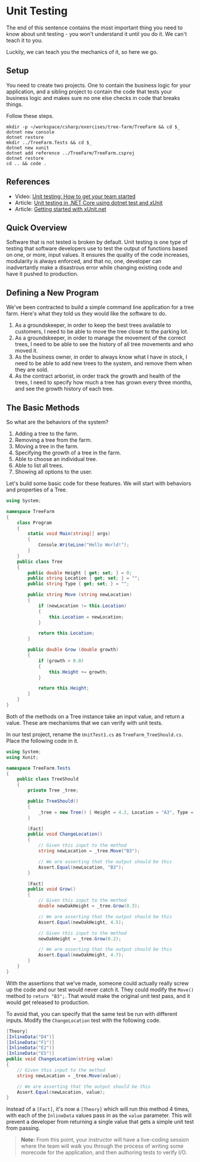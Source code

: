 # Unit Testing

The end of this sentence contains the most important thing you need to know about unit testing - you won't understand it until you do it. We can't teach it to you.

Luckily, we can teach you the mechanics of it, so here we go.

## Setup

You need to create two projects. One to contain the business logic for your application, and a sibling project to contain the code that tests your business logic and makes sure no one else checks in code that breaks things.

Follow these steps.

```
mkdir -p ~/workspace/csharp/exercises/tree-farm/TreeFarm && cd $_
dotnet new console
dotnet restore
mkdir ../TreeFarm.Tests && cd $_
dotnet new xunit
dotnet add reference ../TreeFarm/TreeFarm.csproj 
dotnet restore
cd .. && code .
```

## References

* Video: [Unit testing: How to get your team started](https://www.youtube.com/watch?v=TWBDa5dqrl8)
* Article: [Unit testing in .NET Core using dotnet test and xUnit](https://docs.microsoft.com/en-us/dotnet/core/testing/unit-testing-with-dotnet-test)
* Article: [Getting started with xUnit.net](https://xunit.github.io/docs/getting-started-dotnet-core.html)

## Quick Overview

Software that is not tested is broken by default. Unit testing is one type of testing that software developers use to test the output of functions based on one, or more, input values. It ensures the quality of the code increases, modularity is always enforced, and that no, one, developer can inadvertantly make a disastrous error while changing existing code and have it pushed to production.

## Defining a New Program

We've been contracted to build a simple command line application for a tree farm. Here's what they told us they would like the software to do.

1. As a groundskeeper, in order to keep the best trees available to customers, I need to be able to move the tree closer to the parking lot.
1. As a groundskeeper, in order to manage the movement of the correct trees, I need to be able to see the history of all tree movements and who moved it.
1. As the business owner, in order to always know what I have in stock, I need to be able to add new trees to the system, and remove them when they are sold.
1. As the contract arborist, in order track the growth and health of the trees, I need to specify how much a tree has grown every three months, and see the growth history of each tree.

## The Basic Methods

So what are the behaviors of the system?

1. Adding a tree to the farm.
1. Removing a tree from the farm.
1. Moving a tree in the farm.
1. Specifying the growth of a tree in the farm.
1. Able to choose an individual tree.
1. Able to list all trees.
1. Showing all options to the user.

Let's build some basic code for these features. We will start with behaviors and properties of a Tree.

```cs
using System;

namespace TreeFarm
{
    class Program
    {
        static void Main(string[] args)
        {
            Console.WriteLine("Hello World!");
        }
    }
    public class Tree
    {
        public double Height { get; set; } = 0;
        public string Location { get; set; } = "";
        public string Type { get; set; } = "";

        public string Move (string newLocation)
        {
            if (newLocation != this.Location)
            {
                this.Location = newLocation;
            }

            return this.Location;
        }

        public double Grow (double growth)
        {
            if (growth > 0.0)
            {
                this.Height += growth;
            }

            return this.Height;
        }
    }
}
```

Both of the methods on a Tree instance take an input value, and return a value. These are mechanisms that we can verify with unit tests.

In our test project, rename the `UnitTest1.cs` as `TreeFarm_TreeShould.cs`. Place the following code in it.

```cs
using System;
using Xunit;

namespace TreeFarm.Tests
{
    public class TreeShould
    {
        private Tree _tree;

        public TreeShould()
        {
            _tree = new Tree() { Height = 4.2, Location = "A3", Type = "Oak" };
        }

        [Fact]
        public void ChangeLocation()
        {
            // Given this input to the method
            string newLocation = _tree.Move("B3");

            // We are asserting that the output should be this
            Assert.Equal(newLocation, "B3");
        }

        [Fact]
        public void Grow()
        {
            // Given this input to the method
            double newOakHeight = _tree.Grow(0.3);

            // We are asserting that the output should be this
            Assert.Equal(newOakHeight, 4.5);

            // Given this input to the method
            newOakHeight = _tree.Grow(0.2);

            // We are asserting that the output should be this
            Assert.Equal(newOakHeight, 4.7);
        }
    }
}
```

With the assertions that we've made, someone could actually really screw up the code and our test would never catch it. They could modify the `Move()` method to `return "B3";`. That would make the original unit test pass, and it would get released to production.

To avoid that, you can specify that the same test be run with different inputs. Modify the `ChangeLocation` test with the following code.

```cs
[Theory]
[InlineData("D4")]
[InlineData("F1")]
[InlineData("E2")]
[InlineData("E5")]
public void ChangeLocation(string value)
{
    // Given this input to the method
    string newLocation = _tree.Move(value);

    // We are asserting that the output should be this
    Assert.Equal(newLocation, value);
}
```

Instead of a `[Fact]`, it's now a `[Theory]` which will run this method 4 times, with each of the `InlineData` values pass in as the `value` parameter. This will prevent a developer from returning a single value that gets a simple unit test from passing.


> **Note:** From this point, your instructor will have a  live-coding session where the team will walk you through the process of writing some morecode for the application, and then authoring tests to verify I/O.

